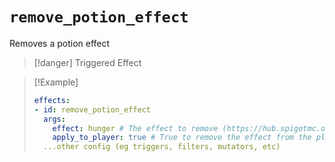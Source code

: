 # `remove_potion_effect`

Removes a potion effect

> [!danger] Triggered Effect

> [!Example]
> ```yaml
> effects:
> - id: remove_potion_effect
>   args:
>     effect: hunger # The effect to remove (https://hub.spigotmc.org/javadocs/bukkit/org/bukkit/potion/PotionEffectType.html)
>     apply_to_player: true # True to remove the effect from the player, false to remove it from the victim
>   ...other config (eg triggers, filters, mutators, etc)
> ```
